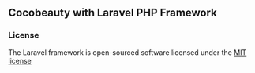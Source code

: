 ## Cocobeauty with Laravel PHP Framework

### License

The Laravel framework is open-sourced software licensed under the [MIT license](http://opensource.org/licenses/MIT)
